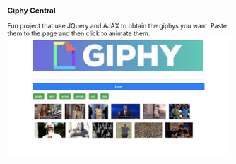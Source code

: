 ### Giphy Central 

Fun project that use JQuery and AJAX to obtain the giphys you want. Paste them to the page and then click to animate them.
![](images/giphys.png)
